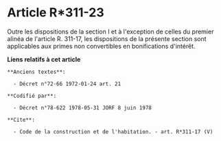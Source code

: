 # Article R*311-23

Outre les dispositions de la section I et à l'exception de celles du premier alinéa de l'article R. 311-17, les dispositions
de la présente section sont applicables aux primes non convertibles en bonifications d'intérêt.

**Liens relatifs à cet article**

	**Anciens textes**:

	  - Décret n°72-66 1972-01-24 art. 21

	**Codifié par**:

	  - Décret n°78-622 1978-05-31 JORF 8 juin 1978

	**Cite**:

	  - Code de la construction et de l'habitation. - art. R*311-17 (V)
